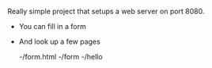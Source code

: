 Really simple project that setups a web server on port 8080.
- You can fill in a form
- And look up a few pages


  -/form.html
  -/form
  -/hello
